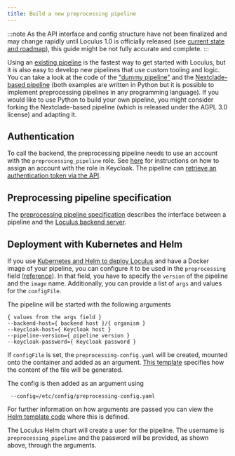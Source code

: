 ```yaml
---
title: Build a new preprocessing pipeline
---
```


:::note
As the API interface and config structure have not been finalized and may change rapidly until Loculus 1.0 is officially released (see [current state and roadmap](../../introduction/current-state-and-roadmap/)), this guide might be not fully accurate and complete.
:::

Using an [existing pipeline](../existing-preprocessing-pipelines/) is the fastest way to get started with Loculus, but it is also easy to develop new pipelines that use custom tooling and logic. You can take a look at the code of the ["dummy pipeline"](https://github.com/loculus-project/loculus/tree/main/preprocessing/dummy) and the [Nextclade-based pipeline](https://github.com/loculus-project/loculus/tree/main/preprocessing/nextclade) (both examples are written in Python but it is possible to implement preprocessing pipelines in any programming language). If you would like to use Python to build your own pipeline, you might consider forking the Nextclade-based pipeline (which is released under the AGPL 3.0 license) and adapting it.

## Authentication

To call the backend, the preprocessing pipeline needs to use an account with the `preprocessing_pipeline` role. See [here](../user-administration/#processing-pipeline) for instructions on how to assign an account with the role in Keycloak. The pipeline can [retrieve an authentication token via the API](../../for-users/authenticate-via-api/).

## Preprocessing pipeline specification

The [preprocessing pipeline specification](https://github.com/loculus-project/loculus/blob/main/preprocessing/specification.md) describes the interface between a pipeline and the [Loculus backend server](../introduction/glossary.md#backend).

## Deployment with Kubernetes and Helm

If you use [Kubernetes and Helm to deploy Loculus](../setup-with-kubernetes/) and have a Docker image of your pipeline, you can configure it to be used in the `preprocessing` field ([reference](http://localhost:4321/reference/helm-chart-config/#organism-type)). In that field, you have to specify the `version` of the pipeline and the `image` name. Additionally, you can provide a list of `args` and values for the `configFile`.

The pipeline will be started with the following arguments

```
{ values from the args field }
--backend-host={ backend host }/{ organism }
--keycloak-host={ Keycloak host }
--pipeline-version={ pipeline version }
--keycloak-password={ Keycloak password }
```

If `configFile` is set, the `preprocessing-config.yaml` will be created, mounted onto the container and added as an argument. [This template](https://github.com/loculus-project/loculus/blob/c723c562ed2ca4a0252b3899fd375dab9a652c5a/kubernetes/loculus/templates/loculus-preprocessing-config.yaml#L12) specifies how the content of the file will be generated.

The config is then added as an argument using

```
 --config=/etc/config/preprocessing-config.yaml
```

For further information on how arguments are passed you can view the [Helm template code](https://github.com/loculus-project/loculus/blob/c723c562ed2ca4a0252b3899fd375dab9a652c5a/kubernetes/loculus/templates/loculus-preprocessing-deployment.yaml#L43) where this is defined.

The Loculus Helm chart will create a user for the pipeline. The username is `preprocessing_pipeline` and the password will be provided, as shown above, through the arguments.
